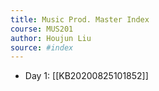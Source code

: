 ```yaml
---
title: Music Prod. Master Index
course: MUS201
author: Houjun Liu
source: #index
---
```


- Day 1: [[KB20200825101852]]